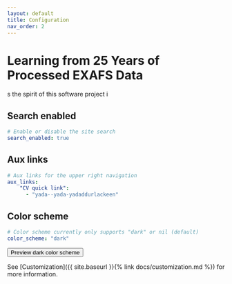 ```yaml
---
layout: default
title: Configuration
nav_order: 2
---
```


# Learning from 25 Years of Processed EXAFS Data

s the spirit of this software project i 

## Search enabled

```yaml
# Enable or disable the site search
search_enabled: true
```

## Aux links

```yaml
# Aux links for the upper right navigation
aux_links:
    "CV quick link":
      - "yada--yada-yadaddurlackeen"
```

## Color scheme

```yaml
# Color scheme currently only supports "dark" or nil (default)
color_scheme: "dark"
```
<button class="btn js-toggle-dark-mode">Preview dark color scheme</button>

<script>
const toggleDarkMode = document.querySelector('.js-toggle-dark-mode')
const cssFile = document.querySelector('[rel="stylesheet"]')
const originalCssRef = cssFile.getAttribute('href')
const darkModeCssRef = originalCssRef.replace('just-the-docs.css', 'dark-mode-preview.css')

addEvent(toggleDarkMode, 'click', function(){
  if (cssFile.getAttribute('href') === originalCssRef) {
    cssFile.setAttribute('href', darkModeCssRef)
  } else {
    cssFile.setAttribute('href', originalCssRef)
  }
})
</script>

See [Customization]({{ site.baseurl }}{% link docs/customization.md %}) for more information.


